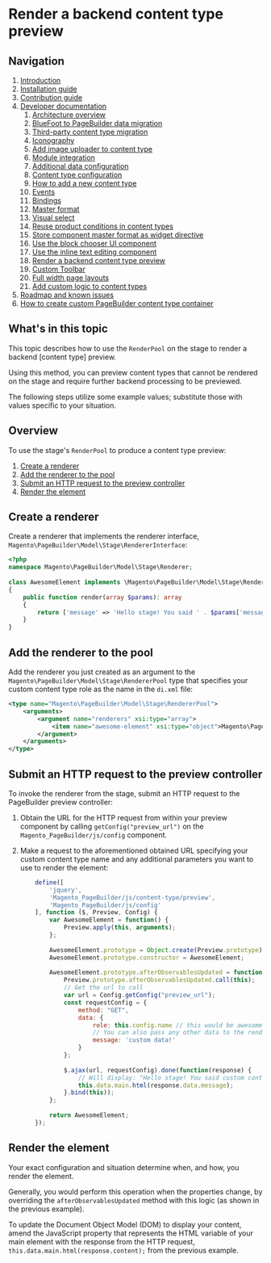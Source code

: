 # Render a backend content type preview

## Navigation

1. [Introduction]
2. [Installation guide]
3. [Contribution guide]
4. [Developer documentation]
    1. [Architecture overview]
    1. [BlueFoot to PageBuilder data migration]
    1. [Third-party content type migration]
    1. [Iconography]
    1. [Add image uploader to content type]
    1. [Module integration]
    1. [Additional data configuration]
    1. [Content type configuration]
    1. [How to add a new content type]
    1. [Events]
    1. [Bindings]
    1. [Master format]
    1. [Visual select] 
    1. [Reuse product conditions in content types]
    1. [Store component master format as widget directive]
    1. [Use the block chooser UI component]
    1. [Use the inline text editing component]
    1. [Render a backend content type preview]
    1. [Custom Toolbar]
    1. [Full width page layouts]
    1. [Add custom logic to content types]
5. [Roadmap and known issues]
6. [How to create custom PageBuilder content type container]

[Introduction]: introduction.md
[Contribution guide]: ../CONTRIBUTING.md
[Installation guide]: install.md
[Developer documentation]: developer-documentation.md
[Architecture overview]: architecture-overview.md
[BlueFoot to PageBuilder data migration]: bluefoot-data-migration.md
[Third-party content type migration]: new-content-type-example.md
[Iconography]: iconography.md
[Add image uploader to content type]: image-uploader.md
[Module integration]: module-integration.md
[Additional data configuration]: custom-configuration.md
[Content type configuration]: content-type-configuration.md
[How to add a new content type]: how-to-add-new-content-type.md
[Events]: events.md
[Bindings]: bindings.md
[Master format]: master-format.md
[Visual select]: visual-select.md
[Reuse product conditions in content types]: product-conditions.md
[Store component master format as widget directive]: widget-directive.md
[Use the block chooser UI component]: block-chooser-component.md
[Use the inline text editing component]: inline-editing-component.md
[Render a backend content type preview]: content-type-preview.md
[Custom Toolbar]: toolbar.md
[Full width page layouts]: full-width-page-layouts.md
[Add custom logic to content types]: add-custom-logic.md
[Roadmap and Known Issues]: roadmap.md
[How to create custom PageBuilder content type container]: how-to-create-custom-content-type-container.md

## What's in this topic
This topic describes how to use the `RenderPool` on the stage to render a backend [content type] preview. 

Using this method, you can preview content types that cannot be rendered on the stage and require further backend processing to be previewed.

The following steps utilize some example values; substitute those with values specific to your situation.

## Overview

To use the stage's `RenderPool` to produce a content type preview:
1. [Create a renderer](#create-a-renderer)
2. [Add the renderer to the pool](#add-the-renderer-to-the-pool)
3. [Submit an HTTP request to the preview controller](#submit-an-HTTP-request-to-the-preview-controller)
4. [Render the element](#render-the-element)

## Create a renderer

Create a renderer that implements the renderer interface, `Magento\PageBuilder\Model\Stage\RendererInterface`:

``` php
<?php
namespace Magento\PageBuilder\Model\Stage\Renderer;
     
class AwesomeElement implements \Magento\PageBuilder\Model\Stage\RendererInterface
{
    public function render(array $params): array
    {
        return ['message' => 'Hello stage! You said ' . $params['message'] . '!'];
    }
}
```

## Add the renderer to the pool

Add the renderer you just created as an argument to the `Magento\PageBuilder\Model\Stage\RendererPool` type that specifies your custom content type role as the name in the `di.xml` file:

``` xml
<type name="Magento\PageBuilder\Model\Stage\RendererPool">
    <arguments>
        <argument name="renderers" xsi:type="array">
            <item name="awesome-element" xsi:type="object">Magento\PageBuilder\Model\Stage\Renderer\AwesomeElement</item>
        </argument>
    </arguments>
</type>
```

## Submit an HTTP request to the preview controller

To invoke the renderer from the stage, submit an HTTP request to the PageBuilder preview controller:

1. Obtain the URL for the HTTP request from within your preview component by calling `getConfig("preview_url")` on the `Magento_PageBuilder/js/config` component.
2. Make a request to the aforementioned obtained URL specifying your custom content type name and any additional parameters you want to use to render the element:
    
    ``` javascript
        define([
            'jquery',
            'Magento_PageBuilder/js/content-type/preview',
            'Magento_PageBuilder/js/config'
        ], function ($, Preview, Config) {
            var AwesomeElement = function() {
                Preview.apply(this, arguments);
            };
         
            AwesomeElement.prototype = Object.create(Preview.prototype);
            AwesomeElement.prototype.constructor = AwesomeElement;
         
            AwesomeElement.prototype.afterObservablesUpdated = function() {
                Preview.prototype.afterObservablesUpdated.call(this);
                // Get the url to call
                var url = Config.getConfig("preview_url");
                const requestConfig = {
                    method: "GET",
                    data: {
                        role: this.config.name // this would be awesome-element in this case
                        // You can also pass any other data to the renderer
                        message: 'custom data!'
                    }
                };
         
                $.ajax(url, requestConfig).done(function(response) {
                    // Will display: "Hello stage! You said custom content!"
                    this.data.main.html(response.data.message);
                }.bind(this));
            };
         
            return AwesomeElement;
        });
    ```

## Render the element

Your exact configuration and situation determine when, and how, you render the element. 

Generally, you would perform this operation when the properties change, by overriding the `afterObservablesUpdated` method with this logic (as shown in the previous example).

To update the Document Object Model (DOM) to display your content, amend the JavaScript property that represents the HTML variable of your main element with the response from the HTTP request, `this.data.main.html(response.content);` from the previous example.


